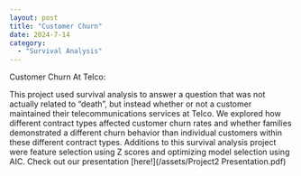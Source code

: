 ```yaml
---
layout: post
title: "Customer Churn"
date: 2024-7-14
category:
  - "Survival Analysis"
---
```


Customer Churn At Telco:

This project used survival analysis to answer a question that was not actually related to “death”, but instead whether or not a customer maintained their telecommunications services at Telco. We explored how different contract types affected customer churn rates and whether families demonstrated a different churn behavior than individual customers within these different contract types. Additions to this survival analysis project were feature selection using Z scores and optimizing model selection using AIC. Check out our presentation [here!](/assets/Project2 Presentation.pdf)